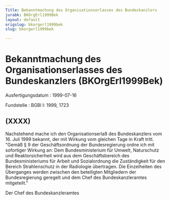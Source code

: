 ```yaml
---
Title: Bekanntmachung des Organisationserlasses des Bundeskanzlers
jurabk: BKOrgErl1999Bek
layout: default
origslug: bkorgerl1999bek
slug: bkorgerl1999bek

---
```


# Bekanntmachung des Organisationserlasses des Bundeskanzlers (BKOrgErl1999Bek)

Ausfertigungsdatum
:   1999-07-16

Fundstelle
:   BGBl I: 1999, 1723

## (XXXX)

Nachstehend mache ich den Organisationserlaß des Bundeskanzlers vom
16\. Juli 1999 bekannt, der mit Wirkung vom gleichen Tage in Kraft
tritt.
"Gemäß § 9 der Geschäftsordnung der Bundesregierung ordne ich mit
sofortiger Wirkung an:
Dem Bundesministerium für Umwelt, Naturschutz und Reaktorsicherheit
wird aus dem Geschäftsbereich des Bundesministeriums für Arbeit und
Sozialordnung die Zuständigkeit für den Bereich Strahlenschutz in der
Radiologie übertragen.
Die Einzelheiten des Überganges werden zwischen den beteiligten
Mitgliedern der Bundesregierung geregelt und dem Chef des
Bundeskanzleramtes mitgeteilt."

Der Chef des Bundeskanzleramtes

